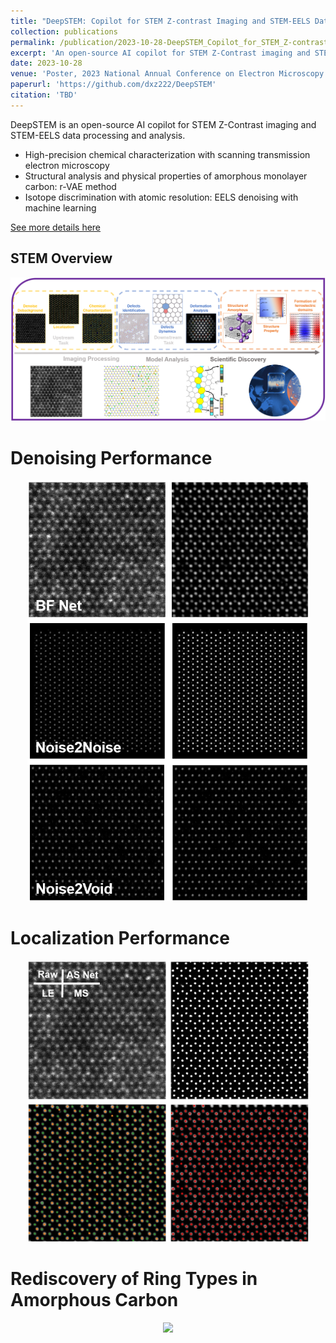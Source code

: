 ```yaml
---
title: "DeepSTEM: Copilot for STEM Z-contrast Imaging and STEM-EELS Data Processing and Analysis"
collection: publications
permalink: /publication/2023-10-28-DeepSTEM_Copilot_for_STEM_Z-contrast_Imaging_and_STEM-EELS_Data_Processing_and_Analysis
excerpt: 'An open-source AI copilot for STEM Z-Contrast imaging and STEM-EELS data processing and analysis.'
date: 2023-10-28
venue: 'Poster, 2023 National Annual Conference on Electron Microscopy'
paperurl: 'https://github.com/dxz222/DeepSTEM'
citation: 'TBD'
---
```

DeepSTEM is an open-source AI copilot for STEM Z-Contrast imaging and STEM-EELS data processing and analysis.

-	High-precision chemical characterization with scanning transmission electron microscopy
-	Structural analysis and physical properties of amorphous monolayer carbon: r-VAE method
-	Isotope discrimination with atomic resolution: EELS denoising with machine learning

[See more details here](https://github.com/dxz222/DeepSTEM)

STEM Overview
---
<div align=center><img src="../images/STEM.png" width="900"/></div>

Denoising Performance
===
<div align=center><img src="../images/Denoise.png" width="450"/></div>

Localization Performance
===
<div align=center><img src="../images/Localization.png" width="450"/></div>

Rediscovery of Ring Types in Amorphous Carbon
===
<div align=center><img src="../images/RVAE" width="450"/></div>
